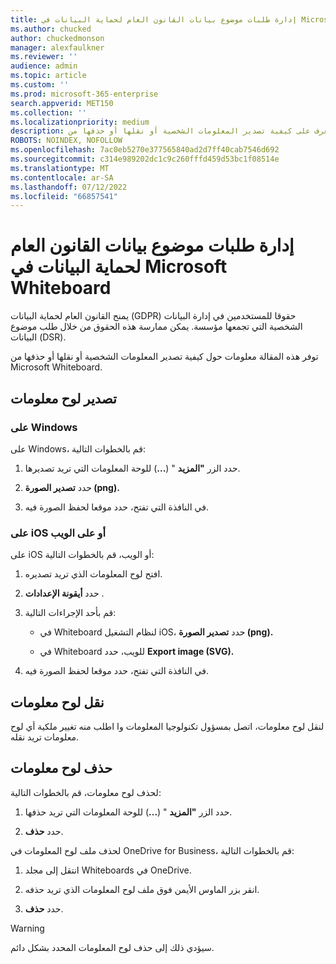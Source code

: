 ```yaml
---
title: إدارة طلبات موضوع بيانات القانون العام لحماية البيانات في Microsoft Whiteboard
ms.author: chucked
author: chuckedmonson
manager: alexfaulkner
ms.reviewer: ''
audience: admin
ms.topic: article
ms.custom: ''
ms.prod: microsoft-365-enterprise
search.appverid: MET150
ms.collection: ''
ms.localizationpriority: medium
description: تعرف على كيفية تصدير المعلومات الشخصية أو نقلها أو حذفها من Microsoft Whiteboard.
ROBOTS: NOINDEX, NOFOLLOW
ms.openlocfilehash: 7ac0eb5270e377565840ad2d7ff40cab7546d692
ms.sourcegitcommit: c314e989202dc1c9c260fffd459d53bc1f08514e
ms.translationtype: MT
ms.contentlocale: ar-SA
ms.lasthandoff: 07/12/2022
ms.locfileid: "66857541"
---
```

# <a name="manage-gdpr-data-subject-requests-in-microsoft-whiteboard"></a>إدارة طلبات موضوع بيانات القانون العام لحماية البيانات في Microsoft Whiteboard

يمنح القانون العام لحماية البيانات (GDPR) حقوقا للمستخدمين في إدارة البيانات الشخصية التي تجمعها مؤسسة. يمكن ممارسة هذه الحقوق من خلال طلب موضوع البيانات (DSR).

توفر هذه المقالة معلومات حول كيفية تصدير المعلومات الشخصية أو نقلها أو حذفها من Microsoft Whiteboard.

## <a name="export-a-whiteboard"></a>تصدير لوح معلومات

### <a name="on-windows"></a>على Windows

على Windows، قم بالخطوات التالية:

1. حدد الزر **"المزيد** " (**...**) للوحة المعلومات التي تريد تصديرها. 

2. حدد **تصدير الصورة (png).**

3. في النافذة التي تفتح، حدد موقعا لحفظ الصورة فيه.

### <a name="on-ios-or-the-web"></a>على iOS أو على الويب

على iOS أو الويب، قم بالخطوات التالية:

1. افتح لوح المعلومات الذي تريد تصديره.

2. حدد **أيقونة الإعدادات** .

3. قم بأحد الإجراءات التالية:

   - في Whiteboard لنظام التشغيل iOS، حدد **تصدير الصورة (png).**

   - في Whiteboard للويب، حدد **Export image (SVG).**

4. في النافذة التي تفتح، حدد موقعا لحفظ الصورة فيه.

## <a name="transfer-a-whiteboard"></a>نقل لوح معلومات

لنقل لوح معلومات، اتصل بمسؤول تكنولوجيا المعلومات وا اطلب منه تغيير ملكية أي لوح معلومات تريد نقله.

## <a name="delete-a-whiteboard"></a>حذف لوح معلومات

لحذف لوح معلومات، قم بالخطوات التالية:

1. حدد الزر **"المزيد** " (**...**) للوحة المعلومات التي تريد حذفها.

2. حدد **حذف**.

لحذف ملف لوح المعلومات في OneDrive for Business، قم بالخطوات التالية:

1.  انتقل إلى مجلد Whiteboards في OneDrive.

2.  انقر بزر الماوس الأيمن فوق ملف لوح المعلومات الذي تريد حذفه.

3. حدد **حذف**.

>[!WARNING]
> سيؤدي ذلك إلى حذف لوح المعلومات المحدد بشكل دائم.
